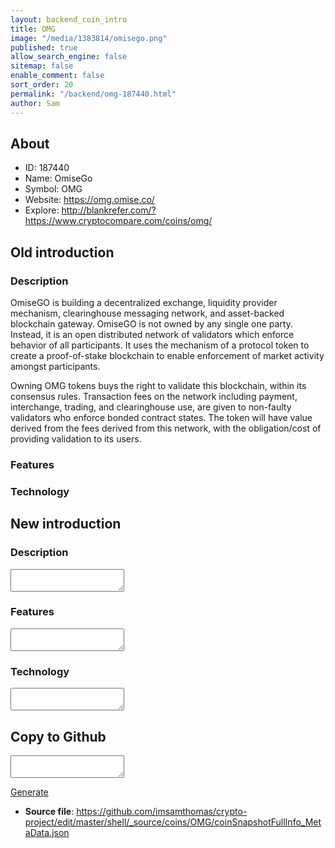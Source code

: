 ```yaml
---
layout: backend_coin_intro
title: OMG
image: "/media/1383814/omisego.png"
published: true
allow_search_engine: false
sitemap: false
enable_comment: false
sort_order: 20
permalink: "/backend/omg-187440.html"
author: Sam
---
```


## About

- ID: 187440
- Name: OmiseGo
- Symbol: OMG
- Website: https://omg.omise.co/
- Explore: http://blankrefer.com/?https://www.cryptocompare.com/coins/omg/


## Old introduction

### Description

<p>OmiseGO is building a decentralized exchange, liquidity provider mechanism, clearinghouse messaging network, and asset-backed blockchain gateway. OmiseGO is not owned by any single one party. Instead, it is an open distributed network of validators which enforce behavior of all participants. It uses the mechanism of a protocol token to create a proof-of-stake blockchain to enable enforcement of market activity amongst participants.</p><p>Owning OMG tokens buys the right to validate this blockchain, within its consensus rules. Transaction fees on the network including payment, interchange, trading, and clearinghouse use, are given to non-faulty validators who enforce bonded contract states. The token will have value derived from the fees derived from this network, with the obligation/cost of providing validation to its users.</p>

### Features


### Technology




## New introduction


### Description
<textarea id="meta_description" name="description"></textarea>

### Features
<textarea id="meta_features" name="features"></textarea>

### Technology
<textarea id="meta_technology" name="technology"></textarea>


## Copy to Github

<textarea id="coinsnapshotfullinfo_metadata"></textarea>

<a href="#gen" onclick="generateMetaDatJson()">Generate</a>

- **Source file**: <a href="https://github.com/imsamthomas/crypto-project/edit/master/shell/_source/coins/OMG/coinSnapshotFullInfo_MetaData.json">https://github.com/imsamthomas/crypto-project/edit/master/shell/_source/coins/OMG/coinSnapshotFullInfo_MetaData.json</a>


